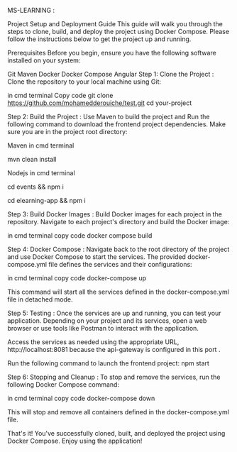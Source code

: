 MS-LEARNING : 

Project Setup and Deployment Guide This guide will walk you through the steps to clone, build, and deploy the project using Docker Compose. Please follow the instructions below to get the project up and running.

Prerequisites Before you begin, ensure you have the following software installed on your system:

Git Maven Docker Docker Compose Angular
Step 1: Clone the Project : 
Clone the repository to your local machine using Git:

in cmd terminal Copy code git clone https://github.com/mohamedderouiche/test.git cd your-project 

Step 2: Build the Project :
Use Maven to build the project and Run the following command to download the frontend project dependencies. Make sure you are in the project root directory:

Maven in cmd terminal

mvn clean install

Nodejs in cmd terminal

cd events && npm i

cd elearning-app && npm i

Step 3: Build Docker Images :
Build Docker images for each project in the repository. Navigate to each project's directory and build the Docker image:

in cmd terminal copy code docker compose build

Step 4: Docker Compose :
Navigate back to the root directory of the project and use Docker Compose to start the services. The provided docker-compose.yml file defines the services and their configurations:

in cmd terminal copy code docker-compose up

This command will start all the services defined in the docker-compose.yml file in detached mode.

Step 5: Testing :
Once the services are up and running, you can test your application. Depending on your project and its services, open a web browser or use tools like Postman to interact with the application.

Access the services as needed using the appropriate URL, http://localhost:8081 because the api-gateway is configured in this port .

Run the following command to launch the frontend project: npm start

Step 6: Stopping and Cleanup : 
To stop and remove the services, run the following Docker Compose command:

in cmd terminal copy code docker-compose down

This will stop and remove all containers defined in the docker-compose.yml file.

That's it! You've successfully cloned, built, and deployed the project using Docker Compose. Enjoy using the application!

